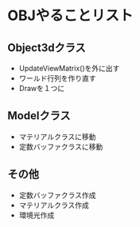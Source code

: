 # OBJやることリスト
## Object3dクラス
* UpdateViewMatrix()を外に出す
* ワールド行列を作り直す
* Drawを１つに

## Modelクラス
* マテリアルクラスに移動
* 定数バッファクラスに移動

## その他
* 定数バッファクラス作成
* マテリアルクラス作成
* 環境光作成